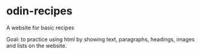 # odin-recipes
A website for basic recipes

Goal: to practice using html by showing text, paragraphs, headings, images and lists on the website.